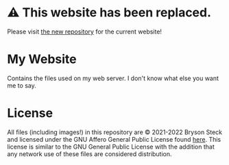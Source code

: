 # :warning: This website has been replaced.

Please visit [the new repository](https://github.com/brysonsteck/new-website) for the current website!

# My Website

Contains the files used on my web server. I don't know what else you want me to say.

# License

All files (including images!) in this repository are &copy; 2021-2022 Bryson Steck and licensed under the GNU Affero General Public License found [here](LICENSE). This license is similar to the GNU General Public License with the addition that any network use of these files are considered distribution.
